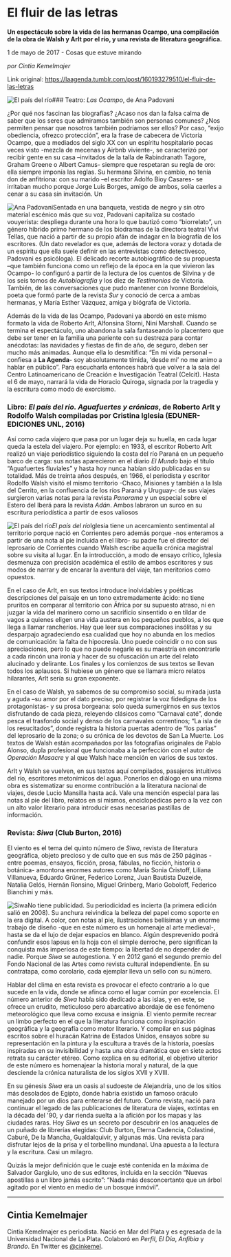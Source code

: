 # El fluir de las letras

**Un espectáculo sobre la vida de las hermanas Ocampo, una compilación de la obra de Walsh y Arlt por el río, y una revista de literatura geográfica.**

1 de mayo de 2017 - Cosas que estuve mirando

_por Cintia Kemelmajer_

Link original: https://laagenda.tumblr.com/post/160193279510/el-fluir-de-las-letras

![El país del río](https://64.media.tumblr.com/3a1426ea29e75a78b812a3179daad078/tumblr_inline_p9riogcQ1q1t6q87u_500.jpg)### Teatro: *Las Ocampo*, de Ana Padovani

¿Por qué nos fascinan las biografías? ¿Acaso nos dan la falsa calma de saber que los seres que admiramos también son personas comunes? ¿Nos permiten pensar que nosotros también podríamos ser ellos? Por caso, “exijo obediencia, ofrezco protección”, era la frase de cabecera de Victoria Ocampo, que a mediados del siglo XX con un espíritu hospitalario pocas veces visto -mezcla de mecenas y Airbnb viviente-, se caracterizó por recibir gente en su casa –invitados de la talla de Rabindranath Tagore, Graham Greene o Albert Camus- siempre que respetaran su regla de oro: ella siempre imponía las reglas. Su hermana Silvina, en cambio, no tenía don de anfitriona: con su marido –el escritor Adolfo Bioy Casares- se irritaban mucho porque Jorge Luis Borges, amigo de ambos, solía caerles a cenar a su casa sin invitación. Un 

![Ana Padovani](https://64.media.tumblr.com/a3518791d4e8864d1e4f0903414dec5c/tumblr_inline_p9riohX2KZ1t6q87u_400.jpg)Sentada en una banqueta, vestida de negro y sin otro material escénico más que su voz, Padovani capitaliza su costado vouyerista: despliega durante una hora lo que bautizó como “biorrelato”, un género híbrido primo hermano de los biodramas de la directora teatral Vivi Tellas, que nació a partir de su propio afán de indagar en la biografía de los escritores. (Un dato revelador es que, además de lectora voraz y dotada de un espíritu que ella suele definir en las entrevistas como detectivesco, Padovani es psicóloga). El delicado recorte autobiográfico de su propuesta –que también funciona como un reflejo de la época en la que vivieron las Ocampo- lo configuró a partir de la lectura de los cuentos de Silvina y de los seis tomos de *Autobiografía* y los diez de *Testimonios* de Victoria. También, de las conversaciones que pudo mantener con Ivonne Bordelois, poeta que formó parte de la revista *Sur* y conoció de cerca a ambas hermanas, y María Esther Vázquez, amiga y biógrafa de Victoria. 


Además de la vida de las Ocampo, Padovani ya abordó en este mismo formato la vida de Roberto Arlt, Alfonsina Storni, Niní Marshall. Cuando se termina el espectáculo, uno abandona la sala fantaseando lo placentero que debe ser tener en la familia una pariente con su destreza para contar anécdotas: las navidades y fiestas de fin de año, de seguro, deben ser mucho más animadas. Aunque ella lo desmitifica: “En mi vida personal –confiesa a **La Agenda**- soy absolutamente tímida, ‘desde mí’ no me animo a hablar en público”. Para escucharla entonces habrá que volver a la sala del Centro Latinoamericano de Creación e Investigación Teatral (Celcit). Hasta el 6 de mayo, narrará la vida de Horacio Quiroga, signada por la tragedia y la escritura como modo de exorcismo. 


### Libro: *El país del río. Aguafuertes y crónicas*, de Roberto Arlt y Rodolfo Walsh compiladas por Cristina Iglesia (EDUNER- EDICIONES UNL, 2016)

Así como cada viajero que pasa por un lugar deja su huella, en cada lugar queda la estela del viajero. Por ejemplo: en 1933, el escritor Roberto Arlt realizó un viaje periodístico siguiendo la costa del río Paraná en un pequeño barco de carga: sus notas aparecieron en el diario *El Mundo* bajo el título “Aguafuertes fluviales” y hasta hoy nunca habían sido publicadas en su totalidad. Más de treinta años después, en 1966, el periodista y escritor Rodolfo Walsh visitó el mismo territorio -Chaco, Misiones y también a la Isla del Cerrito, en la confluencia de los ríos Paraná y Uruguay-: de sus viajes surgieron varias notas para la revista *Panorama* y un especial sobre el Estero del Iberá para la revista *Adán*. Ambos labraron un surco en su escritura periodística a partir de esos valiosos 

![El país del río](https://64.media.tumblr.com/0daddc1f3c59f26a039c9b8ce8064229/tumblr_inline_p9rioim9HX1t6q87u_400.jpg)*El país del río*Iglesia tiene un acercamiento sentimental al territorio porque nació en Corrientes pero además porque -nos enteramos a partir de una nota al pie incluida en el libro- su padre fue el director del leprosario de Corrientes cuando Walsh escribe aquella crónica magistral sobre su visita al lugar. En la introducción, a modo de ensayo crítico, Iglesia desmenuza con precisión académica el estilo de ambos escritores y sus modos de narrar y de encarar la aventura del viaje, tan meritorios como opuestos.


En el caso de Arlt, en sus textos introduce inolvidables y poéticas descripciones del paisaje en un tono extremadamente ácido: no tiene pruritos en comparar al territorio con África por su supuesto atraso, ni en juzgar la vida del marinero como un sacrificio sinsentido o en tildar de vagos a quienes eligen una vida austera en los pequeños pueblos, a los que llega a llamar rancheríos. Hay que leer sus comparaciones insólitas y su desparpajo agradeciendo esa cualidad que hoy no abunda en los medios de comunicación: la falta de hipocresía. Uno puede coincidir o no con sus apreciaciones, pero lo que no puede negarle es su maestría en encontrarle a cada rincón una ironía y hacer de su ofuscación un arte del relato alucinado y delirante. Los finales y los comienzos de sus textos se llevan todos los aplausos. Si hubiese un género que se llamara micro relatos hilarantes, Arlt sería su gran exponente. 


En el caso de Walsh, ya sabemos de su compromiso social, su mirada justa y aguda –su amor por el dato preciso, por registrar la voz fidedigna de los protagonistas- y su prosa borgeana: solo queda sumergirnos en sus textos disfrutando de cada pieza, releyendo clásicos como “Carnaval caté”, donde pesca el trasfondo social y denso de los carnavales correntinos; “La isla de los resucitados”, donde registra la historia puertas adentro de “los parias” del leprosario de la zona; o su crónica de los devotos de San La Muerte. Los textos de Walsh están acompañados por las fotografías originales de Pablo Alonso, dupla profesional que funcionaba a la perfección con el autor de *Operación Masacre* y al que Walsh hace mención en varios de sus textos. 
 

Arlt y Walsh se vuelven, en sus textos aquí compilados, pasajeros intuitivos del río, escritores metonímicos del agua. Ponerlos en diálogo en una misma obra es sistematizar su enorme contribución a la literatura nacional de viajes, desde Lucio Mansilla hasta acá. Vale una mención especial para las notas al pie del libro, relatos en sí mismos, enciclopédicas pero a la vez con un alto valor literario para introducir esas necesarias pastillas de información.


### Revista: *Siwa* (Club Burton, 2016)

El viento es el tema del quinto número de *Siwa*, revista de literatura geográfica, objeto precioso y de culto que en sus más de 250 páginas -entre poemas, ensayos, ficción, prosa, fábulas, no ficción, historia o botánica- amontona enormes autores como María Sonia Cristoff, Liliana Villanueva, Eduardo Grüner, Federico Lorenz, Juan Bautista Duzeide, Natalia Gelós, Hernán Ronsino, Miguel Grinberg, Mario Goboloff, Federico Bianchini y más. 


![Siwa](https://64.media.tumblr.com/d31e77318f40f71ed74f24ed3793c691/tumblr_inline_p9riojBVUt1t6q87u_400.jpg)No tiene publicidad. Su periodicidad es incierta (la primera edición salió en 2008). Su anchura reivindica la belleza del papel como soporte en la era digital. A color, con notas al pie, ilustraciones bellísimas y un enorme trabajo de diseño -que en este número es un homenaje al arte medieval-, hasta se da el lujo de dejar espacios en blanco. Algún desprevenido podrá confundir esos lapsus en la hoja con el simple derroche, pero significan la conquista más imperiosa de este tiempo: la libertad de no depender de nadie. Porque *Siwa* se autogestiona. Y en 2012 ganó el segundo premio del Fondo Nacional de las Artes como revista cultural independiente. En su contratapa, como corolario, cada ejemplar lleva un sello con su número. 


Hablar del clima en esta revista es provocar el efecto contrario a lo que sucede en la vida, donde se afinca como el lugar común por excelencia. El número anterior de *Siwa* había sido dedicado a las islas, y en este, se ofrece un erudito, meticuloso pero abarcativo abordaje de ese fenómeno meteorológico que lleva como excusa e insignia. El viento permite recrear un limbo perfecto en el que la literatura funciona como inspiración geográfica y la geografía como motor literario. Y compilar en sus páginas escritos sobre el huracán Katrina de Estados Unidos, ensayos sobre su representación en la pintura y la escultura a través de la historia, poesías inspiradas en su invisibilidad y hasta una obra dramática que en siete actos retrata su carácter etéreo. Como explica en su editorial, el objetivo ulterior de este número es homenajear la historia moral y natural, de la que desciende la crónica naturalista de los siglos XVII y XVIII. 


En su génesis *Siwa* era un oasis al sudoeste de Alejandría, uno de los sitios más desolados de Egipto, donde habría existido un famoso oráculo manejado por un dios para enterarse del futuro. Como revista, nació para continuar el legado de las publicaciones de literatura de viajes, extintas en la década del '90, y dar rienda suelta a la afición por los mapas y las ciudades raras. Hoy *Siwa* es un secreto por descubrir en los anaqueles de un puñado de librerías elegidas: Club Burton, Eterna Cadencia, Colastiné, Caburé, De la Mancha, Gualdalquivir, y algunas más. Una revista para disfrutar lejos de la prisa y el torbellino mundanal. Una apuesta a la lectura y la escritura. Casi un milagro.


Quizás la mejor definición que le cuaje esté contenida en la máxima de Salvador Gargiulo, uno de sus editores, incluida en la sección “Nuevas apostillas a un libro jamás escrito”: “Nada más desconcertante que un árbol agitado por el viento en medio de un bosque inmóvil”. 


  




---

 Cintia Kemelmajer
------------------

 Cintia Kemelmajer es periodista. Nació en Mar del Plata y es egresada de la Universidad Nacional de La Plata. Colaboró en *Perfil*, *El Día*, *Anfibia* y *Brando*. En Twitter es [@cinkemel](https://twitter.com/cinkemel). 

